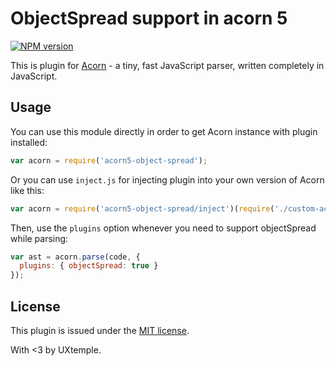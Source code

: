 # ObjectSpread support in acorn 5

[![NPM version](https://img.shields.io/npm/v/acorn5-object-spread.svg)](https://www.npmjs.org/package/acorn5-object-spread)

This is plugin for [Acorn](http://marijnhaverbeke.nl/acorn/) - a tiny, fast JavaScript parser, written completely in JavaScript.

## Usage

You can use this module directly in order to get Acorn instance with plugin installed:

```javascript
var acorn = require('acorn5-object-spread');
```

Or you can use `inject.js` for injecting plugin into your own version of Acorn like this:

```javascript
var acorn = require('acorn5-object-spread/inject')(require('./custom-acorn'));
```

Then, use the `plugins` option whenever you need to support objectSpread while parsing:

```javascript
var ast = acorn.parse(code, {
  plugins: { objectSpread: true }
});
```
## License

This plugin is issued under the [MIT license](./LICENSE).

With <3 by UXtemple.
